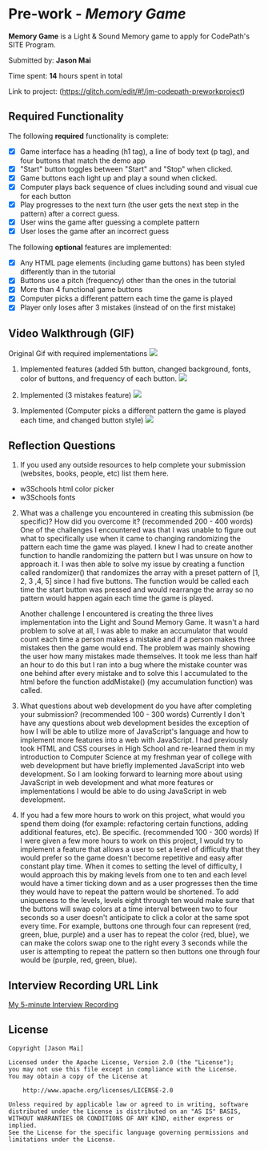 # Pre-work - *Memory Game*

**Memory Game** is a Light & Sound Memory game to apply for CodePath's SITE Program. 

Submitted by: **Jason Mai**

Time spent: **14** hours spent in total

Link to project: (https://glitch.com/edit/#!/jm-codepath-preworkproject)

## Required Functionality

The following **required** functionality is complete:

* [X] Game interface has a heading (h1 tag), a line of body text (p tag), and four buttons that match the demo app
* [X] "Start" button toggles between "Start" and "Stop" when clicked. 
* [X] Game buttons each light up and play a sound when clicked. 
* [X] Computer plays back sequence of clues including sound and visual cue for each button
* [X] Play progresses to the next turn (the user gets the next step in the pattern) after a correct guess. 
* [X] User wins the game after guessing a complete pattern
* [X] User loses the game after an incorrect guess

The following **optional** features are implemented:

* [X] Any HTML page elements (including game buttons) has been styled differently than in the tutorial
* [X] Buttons use a pitch (frequency) other than the ones in the tutorial
* [X] More than 4 functional game buttons
* [X] Computer picks a different pattern each time the game is played
* [X] Player only loses after 3 mistakes (instead of on the first mistake)

## Video Walkthrough (GIF)
Original Gif with required implementations
![](http://g.recordit.co/GeXQhU4UJa.gif)

1. Implemented features (added 5th button, changed background, fonts, color of buttons, and frequency of each button.
![](http://g.recordit.co/k48WBmG38F.gif)

2. Implemented (3 mistakes feature)
![](http://g.recordit.co/6z2QFHR3pl.gif)

3. Implemented (Computer picks a different pattern the game is played each time, and changed button style)
![](http://g.recordit.co/B5CjTEgoDB.gif)


## Reflection Questions
1. If you used any outside resources to help complete your submission (websites, books, people, etc) list them here. 
- w3Schools html color picker
- w3Schools fonts

2. What was a challenge you encountered in creating this submission (be specific)? How did you overcome it? (recommended 200 - 400 words) 
    One of the challenges I encountered was that I was unable to figure out what to specifically use when it came to changing randomizing the pattern each time the game was played. I knew I had to create another function to handle randomizing the pattern but I was unsure on how to approach it. I was then able to solve my issue by creating a function called randomizer() that randomizes the array with a preset pattern of [1, 2, 3 ,4, 5] since I had five buttons. The function would be called each time the start button was pressed and would rearrange the array so no pattern would happen again each time the game is played. 

    Another challenge I encountered is creating the three lives implementation into the Light and Sound Memory Game. It wasn't a hard problem to solve at all, I was able to make an accumulator that would count each time a person makes a mistake and if a person makes three mistakes then the game would end. The problem was mainly showing the user how many mistakes made themselves. It took me less than half an hour to do this but I ran into a bug where the mistake counter was one behind after every mistake and to solve this I accumulated to the html before the function addMistake() (my accumulation function) was called.

3. What questions about web development do you have after completing your submission? (recommended 100 - 300 words) 
    Currently I don't have any questions about web development besides the exception of how I will be able to utilize more of JavaScript's language and how to implement more features into a web with JavaScript. I had previously took HTML and CSS courses in High School and re-learned them in my introduction to Computer Science at my freshman year of college with web development but have briefly implemented JavaScript into web development. So I am looking forward to learning more about using JavaScript in web development and what more features or implementations I would be able to do using JavaScript in web development.

4. If you had a few more hours to work on this project, what would you spend them doing (for example: refactoring certain functions, adding additional features, etc). Be specific. (recommended 100 - 300 words) 
    If I were given a few more hours to work on this project, I would try to implement a feature that allows a user to set a level of difficulty that they would prefer so the game doesn't become repetitive and easy after constant play time. When it comes to setting the level of difficulty, I would approach this by making levels from one to ten and each level would have a timer ticking down and as a user progresses then the time they would have to repeat the pattern would be shortened. To add uniqueness to the levels, levels eight through ten would make sure that the buttons will swap colors at a time interval between two to four seconds so a user doesn't anticipate to click a color at the same spot every time. For example, buttons one through four can represent (red, green, blue, purple) and a user has to repeat the color {red, blue}, we can make the colors swap one to the right every 3 seconds while the user is attempting to repeat the pattern so then buttons one through four would be (purple, red, green, blue).



## Interview Recording URL Link

[My 5-minute Interview Recording](https://www.loom.com/share/01ff7a53df8747bf9f3f61810bb455b4)


## License

    Copyright [Jason Mai]

    Licensed under the Apache License, Version 2.0 (the "License");
    you may not use this file except in compliance with the License.
    You may obtain a copy of the License at

        http://www.apache.org/licenses/LICENSE-2.0

    Unless required by applicable law or agreed to in writing, software
    distributed under the License is distributed on an "AS IS" BASIS,
    WITHOUT WARRANTIES OR CONDITIONS OF ANY KIND, either express or implied.
    See the License for the specific language governing permissions and
    limitations under the License.
